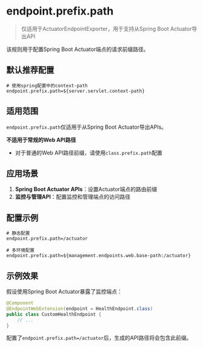 # endpoint.prefix.path

> 仅适用于ActuatorEndpointExporter，用于支持从Spring Boot Actuator导出API

该规则用于配置Spring Boot Actuator端点的请求前缀路径。

## 默认推荐配置

```properties
# 使用spring配置中的context-path
endpoint.prefix.path=${server.servlet.context-path}
```

## 适用范围

`endpoint.prefix.path`仅适用于从Spring Boot Actuator导出APIs。

**不适用于常规的Web API路径**

- 对于普通的Web API路径前缀，请使用`class.prefix.path`配置

## 应用场景

1. **Spring Boot Actuator APIs**：设置Actuator端点的路由前缀
2. **监控与管理API**：配置监控和管理端点的访问路径

## 配置示例

```properties
# 静态配置
endpoint.prefix.path=/actuator

# 多环境配置 
endpoint.prefix.path=${management.endpoints.web.base-path:/actuator}
```

## 示例效果

假设使用Spring Boot Actuator暴露了监控端点：

```java
@Component
@EndpointWebExtension(endpoint = HealthEndpoint.class)
public class CustomHealthEndpoint {
    // ...
}
```

配置了`endpoint.prefix.path=/actuator`后，生成的API路径将会包含此前缀。 